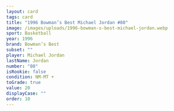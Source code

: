 ```yaml
---
layout: card
tags: card
title: "1996 Bowman’s Best Michael Jordan #80"
image: /images/uploads/1996-bowman-s-best-michael-jordan.webp
sport: Basketball
year: 1996
brand: Bowman’s Best
subset: ""
player: Michael Jordan
lastName: Jordan
number: "80"
isRookie: false
condition: NM-MT +
toGrade: true
value: 20
displayCase: ""
order: 10
---
```

